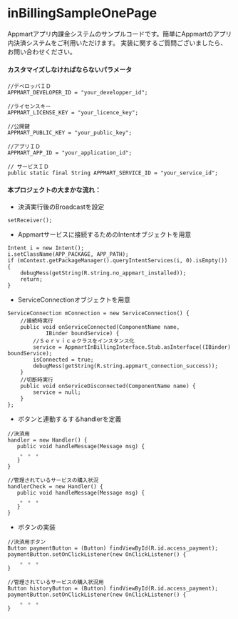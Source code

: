 inBillingSampleOnePage
======================

Appmartアプリ内課金システムのサンプルコードです。簡単にAppmartのアプリ内決済システムをご利用いただけます。
実装に関するご質問ございましたら、お問い合わせください。


#### カスタマイズしなければならないパラメータ

```
//デベロッパＩＤ
APPMART_DEVELOPER_ID = "your_developper_id";

//ライセンスキー
APPMART_LICENSE_KEY = "your_licence_key";

//公開鍵
APPMART_PUBLIC_KEY = "your_public_key";

//アプリＩＤ
APPMART_APP_ID = "your_application_id";

// サービスＩＤ
public static final String APPMART_SERVICE_ID = "your_service_id";
```

#### 本プロジェクトの大まかな流れ：


 *  決済実行後のBroadcastを設定

`setReceiver();` 

 * Appmartサービスに接続するためのIntentオブジェクトを用意
 
```
Intent i = new Intent();
i.setClassName(APP_PACKAGE, APP_PATH);
if (mContext.getPackageManager().queryIntentServices(i, 0).isEmpty()) {
	debugMess(getString(R.string.no_appmart_installed));
	return;
}
```
 
 * ServiceConnectionオブジェクトを用意
 
```
ServiceConnection mConnection = new ServiceConnection() {
	//接続時実行
	public void onServiceConnected(ComponentName name,
			IBinder boundService) {
		//Ｓｅｒｖｉｃｅクラスをインスタンス化
		service = AppmartInBillingInterface.Stub.asInterface((IBinder) boundService);
		isConnected = true;
		debugMess(getString(R.string.appmart_connection_success));
	}
	//切断時実行
	public void onServiceDisconnected(ComponentName name) {
		service = null;
	}
};
```
 
 * ボタンと連動するするhandlerを定義

```
//決済用
handler = new Handler() {
   public void handleMessage(Message msg) {
	。　。　。
   }
}

//管理されているサービスの購入状況
handlerCheck = new Handler() {
   public void handleMessage(Message msg) {
	。　。　。
   }
}
```

 * ボタンの実装
 
```
//決済用ボタン
Button paymentButton = (Button) findViewById(R.id.access_payment);
paymentButton.setOnClickListener(new OnClickListener() {
	。　。　。
}

//管理されているサービスの購入状況用
Button historyButton = (Button) findViewById(R.id.access_payment);
paymentButton.setOnClickListener(new OnClickListener() {
	。　。　。
}
```

